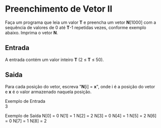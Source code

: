 # Preenchimento de Vetor II

Faça um programa que leia um valor **T** e preencha um vetor **N**[1000] com a sequência de valores de 0 até **T**-1 repetidas vezes, conforme exemplo abaixo. Imprima o vetor **N**.

## Entrada

A entrada contém um valor inteiro **T** (2 ≤ **T** ≤ 50).

## Saida

Para cada posição do vetor, escreva "**N**[i] = **x**", onde i é a posição do vetor e **x** é o valor armazenado naquela posição.

Exemplo de Entrada 	
3

Exemplo de Saída
N[0] = 0
N[1] = 1
N[2] = 2
N[3] = 0
N[4] = 1
N[5] = 2
N[6] = 0
N[7] = 1
N[8] = 2